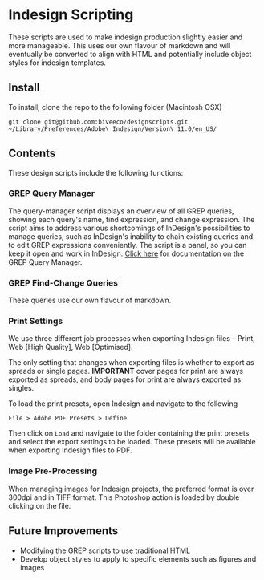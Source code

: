 # Indesign Scripting
These scripts are used to make indesign production slightly easier and more manageable. This uses our own flavour of markdown and will eventually be converted to align with HTML and potentially include object styles for indesign templates.

## Install
To install, clone the repo to the following folder (Macintosh OSX)

`git clone git@github.com:biveeco/designscripts.git ~/Library/Preferences/Adobe\ Indesign/Version\ 11.0/en_US/`

## Contents
These design scripts include the following functions:

### GREP Query Manager
The query-manager script displays an overview of all GREP queries, showing each query's name, find expression, and change expression. The script aims to address various shortcomings of InDesign's possibilities to manage queries, such as InDesign's inability to chain existing queries and to edit GREP expressions conveniently. The script is a panel, so you can keep it open and work in InDesign.
[Click here](http://www.kahrel.plus.com/indesign/grep_query_manager.html) for documentation on the GREP Query Manager.

### GREP Find-Change Queries
These queries use our own flavour of markdown. 

### Print Settings
We use three different job processes when exporting Indesign files – Print, Web [High Quality], Web [Optimised].

The only setting that changes when exporting files is whether to export as spreads or single pages. **IMPORTANT** cover pages for print are always exported as spreads, and body pages for print are always exported as singles.

To load the print presets, open Indesign and navigate to the following

`File > Adobe PDF Presets > Define`

Then click on `Load` and navigate to the folder containing the print presets and select the export settings to be loaded. These presets will be available when exporting Indesign files to PDF.

### Image Pre-Processing
When managing images for Indesign projects, the preferred format is over 300dpi and in TIFF format. This Photoshop action is loaded by double clicking on the file.

## Future Improvements
+ Modifying the GREP scripts to use traditional HTML
+ Develop object styles to apply to specific elements such as figures and images
